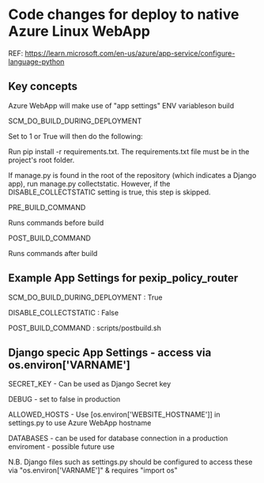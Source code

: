 # Code changes for deploy to native Azure Linux WebApp

REF: https://learn.microsoft.com/en-us/azure/app-service/configure-language-python

## Key concepts
Azure WebApp will make use of "app settings" ENV variableson build

SCM_DO_BUILD_DURING_DEPLOYMENT

Set to 1 or True will then do the following:

Run pip install -r requirements.txt. The requirements.txt file must be in the project's root folder.

If manage.py is found in the root of the repository (which indicates a Django app), run manage.py collectstatic. However, if the DISABLE_COLLECTSTATIC setting is true, this step is skipped.

PRE_BUILD_COMMAND

Runs commands before build

POST_BUILD_COMMAND

Runs commands after build

## Example App Settings for pexip_policy_router

SCM_DO_BUILD_DURING_DEPLOYMENT : True

DISABLE_COLLECTSTATIC :  False

POST_BUILD_COMMAND : scripts/postbuild.sh

## Django specic App Settings - access via os.environ['VARNAME']

SECRET_KEY - Can be used as Django Secret key

DEBUG - set to false in production

ALLOWED_HOSTS -  Use [os.environ['WEBSITE_HOSTNAME']] in settings.py to use Azure WebApp hostname

DATABASES - can be used for database connection in a production enviroment - possible future use

N.B. Django files such as settings.py should be configured to access these via "os.environ['VARNAME']" & requires "import os"